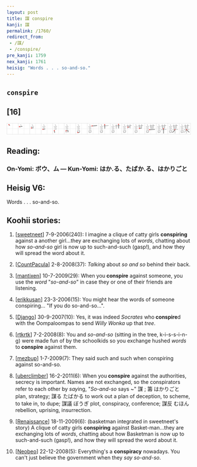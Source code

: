 ```yaml
---
layout: post
title: 謀 conspire
kanji: 謀
permalink: /1760/
redirect_from:
 - /謀/
 - /conspire/
pre_kanji: 1759
nex_kanji: 1761
heisig: "Words . . . so-and-so."
---
```


## `conspire`

## [16]

<div class="stroke"><img src="../images/E8AC80.png" /></div>

## Reading:

### On-Yomi: ボウ、ム &mdash; Kun-Yomi: はか.る、たばか.る、はかりごと

## Heisig V6:

Words . . . so-and-so.

## Koohii stories:

1) [<a href="http://kanji.koohii.com/profile/sweetneet">sweetneet</a>] 7-9-2006(240): I imagine a clique of catty girls <strong>conspiring</strong> against a another girl...they are exchanging lots of <em>words</em>, chatting about how <em>so-and-so</em> girl is now up to such-and-such (gasp!), and how they will spread the word about it.

2) [<a href="http://kanji.koohii.com/profile/CountPacula">CountPacula</a>] 2-8-2008(37): <em>Talking</em> about <em>so and so</em> behind their back.

3) [<a href="http://kanji.koohii.com/profile/mantixen">mantixen</a>] 10-7-2009(29): When you<strong> conspire</strong> against someone, you use the <em>word</em> &quot;<em>so-and-so</em>&quot; in case they or one of their friends are listening.

4) [<a href="http://kanji.koohii.com/profile/erikkusan">erikkusan</a>] 23-3-2006(15): You might hear the words of someone conspiring... &quot;If you do so-and-so...&quot;.

5) [<a href="http://kanji.koohii.com/profile/Django">Django</a>] 30-9-2007(10): Yes, it was indeed <em>Socrates</em> who<strong> conspire</strong>d with the Oompaloompas to send <em>Willy Wonka</em> up that <em>tree</em>.

6) [<a href="http://kanji.koohii.com/profile/rtkrtk">rtkrtk</a>] 7-2-2008(8): You and <em>so-and-so</em> (sitting in the tree, k-i-s-s-i-n-g) were made fun of by the schoolkids so you exchange hushed <em>words</em> to<strong> conspire</strong> against them.

7) [<a href="http://kanji.koohii.com/profile/mezbup">mezbup</a>] 1-7-2009(7): They said such and such when conspiring against so-and-so.

8) [<a href="http://kanji.koohii.com/profile/uberclimber">uberclimber</a>] 16-2-2011(6): When you<strong> conspire</strong> against the authorities, secrecy is important. Names are not exchanged, so the conspirators refer to each other by <em>say</em>ing, &quot;<em>So-and-so</em> says ~&quot; 謀 ; 籌 はかりごと plan, strategy; 謀る たばかる to work out a plan of deception, to scheme, to take in, to dupe; 謀議 ぼうぎ plot, conspiracy, conference; 謀反 むほん rebellion, uprising, insurrection.

9) [<a href="http://kanji.koohii.com/profile/Renaissance">Renaissance</a>] 18-11-2009(6): (basketman integrated in sweetneet&#039;s story) A clique of catty girls <strong>conspiring</strong> against Basket-man...they are exchanging lots of <em>words</em>, chatting about how Basketman is now up to such-and-such (gasp!), and how they will spread the word about it.

10) [<a href="http://kanji.koohii.com/profile/Neobeo">Neobeo</a>] 22-12-2008(5): Everything&#039;s a <strong>conspiracy</strong> nowadays. You can&#039;t just believe the government when they <em>say so-and-so</em>.
